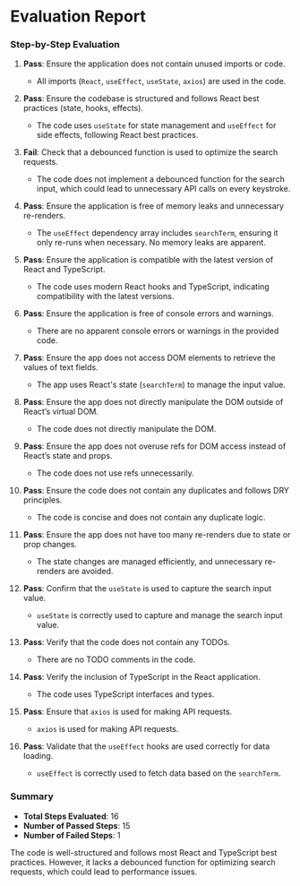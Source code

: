 # Evaluation Report

### Step-by-Step Evaluation

1. **Pass**: Ensure the application does not contain unused imports or code.
   - All imports (`React`, `useEffect`, `useState`, `axios`) are used in the code.

2. **Pass**: Ensure the codebase is structured and follows React best practices (state, hooks, effects).
   - The code uses `useState` for state management and `useEffect` for side effects, following React best practices.

3. **Fail**: Check that a debounced function is used to optimize the search requests.
   - The code does not implement a debounced function for the search input, which could lead to unnecessary API calls on every keystroke.

4. **Pass**: Ensure the application is free of memory leaks and unnecessary re-renders.
   - The `useEffect` dependency array includes `searchTerm`, ensuring it only re-runs when necessary. No memory leaks are apparent.

5. **Pass**: Ensure the application is compatible with the latest version of React and TypeScript.
   - The code uses modern React hooks and TypeScript, indicating compatibility with the latest versions.

6. **Pass**: Ensure the application is free of console errors and warnings.
   - There are no apparent console errors or warnings in the provided code.

7. **Pass**: Ensure the app does not access DOM elements to retrieve the values of text fields.
   - The app uses React's state (`searchTerm`) to manage the input value.

8. **Pass**: Ensure the app does not directly manipulate the DOM outside of React’s virtual DOM.
   - The code does not directly manipulate the DOM.

9. **Pass**: Ensure the app does not overuse refs for DOM access instead of React’s state and props.
   - The code does not use refs unnecessarily.

10. **Pass**: Ensure the code does not contain any duplicates and follows DRY principles.
    - The code is concise and does not contain any duplicate logic.

11. **Pass**: Ensure the app does not have too many re-renders due to state or prop changes.
    - The state changes are managed efficiently, and unnecessary re-renders are avoided.

12. **Pass**: Confirm that the `useState` is used to capture the search input value.
    - `useState` is correctly used to capture and manage the search input value.

13. **Pass**: Verify that the code does not contain any TODOs.
    - There are no TODO comments in the code.

14. **Pass**: Verify the inclusion of TypeScript in the React application.
    - The code uses TypeScript interfaces and types.

15. **Pass**: Ensure that `axios` is used for making API requests.
    - `axios` is used for making API requests.

16. **Pass**: Validate that the `useEffect` hooks are used correctly for data loading.
    - `useEffect` is correctly used to fetch data based on the `searchTerm`.

### Summary

- **Total Steps Evaluated**: 16
- **Number of Passed Steps**: 15
- **Number of Failed Steps**: 1

The code is well-structured and follows most React and TypeScript best practices. However, it lacks a debounced function for optimizing search requests, which could lead to performance issues.